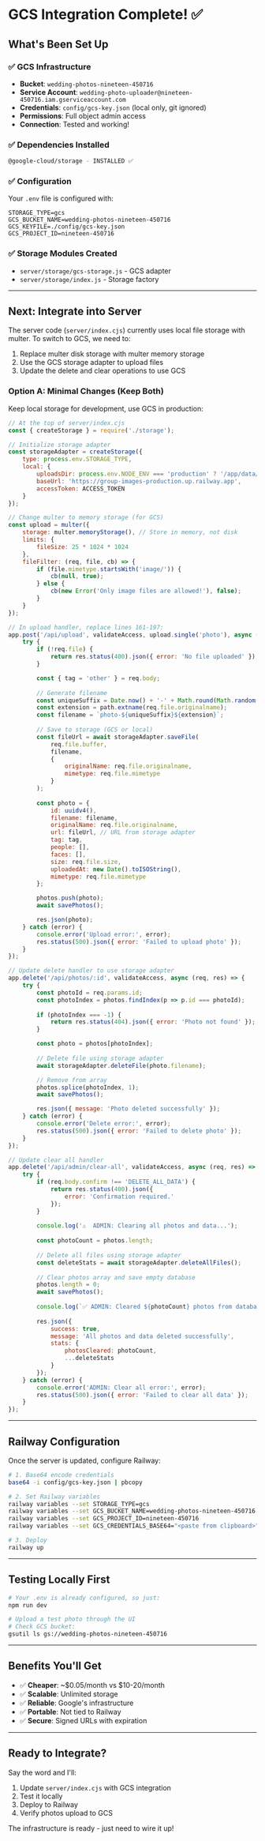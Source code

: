 # GCS Integration Complete! ✅

## What's Been Set Up

### ✅ GCS Infrastructure
- **Bucket**: `wedding-photos-nineteen-450716`
- **Service Account**: `wedding-photo-uploader@nineteen-450716.iam.gserviceaccount.com`
- **Credentials**: `config/gcs-key.json` (local only, git ignored)
- **Permissions**: Full object admin access
- **Connection**: Tested and working!

### ✅ Dependencies Installed
```bash
@google-cloud/storage - INSTALLED ✅
```

### ✅ Configuration
Your `.env` file is configured with:
```
STORAGE_TYPE=gcs
GCS_BUCKET_NAME=wedding-photos-nineteen-450716
GCS_KEYFILE=./config/gcs-key.json
GCS_PROJECT_ID=nineteen-450716
```

### ✅ Storage Modules Created
- `server/storage/gcs-storage.js` - GCS adapter
- `server/storage/index.js` - Storage factory

---

## Next: Integrate into Server

The server code (`server/index.cjs`) currently uses local file storage with multer. To switch to GCS, we need to:

1. Replace multer disk storage with multer memory storage
2. Use the GCS storage adapter to upload files
3. Update the delete and clear operations to use GCS

### Option A: Minimal Changes (Keep Both)

Keep local storage for development, use GCS in production:

```javascript
// At the top of server/index.cjs
const { createStorage } = require('./storage');

// Initialize storage adapter
const storageAdapter = createStorage({
    type: process.env.STORAGE_TYPE,
    local: {
        uploadsDir: process.env.NODE_ENV === 'production' ? '/app/data/uploads' : path.join(__dirname, '../uploads'),
        baseUrl: 'https://group-images-production.up.railway.app',
        accessToken: ACCESS_TOKEN
    }
});

// Change multer to memory storage (for GCS)
const upload = multer({
    storage: multer.memoryStorage(), // Store in memory, not disk
    limits: {
        fileSize: 25 * 1024 * 1024
    },
    fileFilter: (req, file, cb) => {
        if (file.mimetype.startsWith('image/')) {
            cb(null, true);
        } else {
            cb(new Error('Only image files are allowed!'), false);
        }
    }
});

// In upload handler, replace lines 161-197:
app.post('/api/upload', validateAccess, upload.single('photo'), async (req, res) => {
    try {
        if (!req.file) {
            return res.status(400).json({ error: 'No file uploaded' });
        }

        const { tag = 'other' } = req.body;
        
        // Generate filename
        const uniqueSuffix = Date.now() + '-' + Math.round(Math.random() * 1E9);
        const extension = path.extname(req.file.originalname);
        const filename = `photo-${uniqueSuffix}${extension}`;
        
        // Save to storage (GCS or local)
        const fileUrl = await storageAdapter.saveFile(
            req.file.buffer,
            filename,
            {
                originalName: req.file.originalname,
                mimetype: req.file.mimetype
            }
        );
        
        const photo = {
            id: uuidv4(),
            filename: filename,
            originalName: req.file.originalname,
            url: fileUrl, // URL from storage adapter
            tag: tag,
            people: [],
            faces: [],
            size: req.file.size,
            uploadedAt: new Date().toISOString(),
            mimetype: req.file.mimetype
        };

        photos.push(photo);
        await savePhotos();

        res.json(photo);
    } catch (error) {
        console.error('Upload error:', error);
        res.status(500).json({ error: 'Failed to upload photo' });
    }
});

// Update delete handler to use storage adapter
app.delete('/api/photos/:id', validateAccess, async (req, res) => {
    try {
        const photoId = req.params.id;
        const photoIndex = photos.findIndex(p => p.id === photoId);
        
        if (photoIndex === -1) {
            return res.status(404).json({ error: 'Photo not found' });
        }

        const photo = photos[photoIndex];
        
        // Delete file using storage adapter
        await storageAdapter.deleteFile(photo.filename);

        // Remove from array
        photos.splice(photoIndex, 1);
        await savePhotos();

        res.json({ message: 'Photo deleted successfully' });
    } catch (error) {
        console.error('Delete error:', error);
        res.status(500).json({ error: 'Failed to delete photo' });
    }
});

// Update clear all handler
app.delete('/api/admin/clear-all', validateAccess, async (req, res) => {
    try {
        if (req.body.confirm !== 'DELETE_ALL_DATA') {
            return res.status(400).json({ 
                error: 'Confirmation required.' 
            });
        }
        
        console.log('⚠️  ADMIN: Clearing all photos and data...');
        
        const photoCount = photos.length;
        
        // Delete all files using storage adapter
        const deleteStats = await storageAdapter.deleteAllFiles();
        
        // Clear photos array and save empty database
        photos.length = 0;
        await savePhotos();
        
        console.log(`✅ ADMIN: Cleared ${photoCount} photos from database`);
        
        res.json({ 
            success: true,
            message: 'All photos and data deleted successfully',
            stats: {
                photosCleared: photoCount,
                ...deleteStats
            }
        });
    } catch (error) {
        console.error('ADMIN: Clear all error:', error);
        res.status(500).json({ error: 'Failed to clear all data' });
    }
});
```

---

## Railway Configuration

Once the server is updated, configure Railway:

```bash
# 1. Base64 encode credentials
base64 -i config/gcs-key.json | pbcopy

# 2. Set Railway variables
railway variables --set STORAGE_TYPE=gcs
railway variables --set GCS_BUCKET_NAME=wedding-photos-nineteen-450716
railway variables --set GCS_PROJECT_ID=nineteen-450716
railway variables --set GCS_CREDENTIALS_BASE64="<paste from clipboard>"

# 3. Deploy
railway up
```

---

## Testing Locally First

```bash
# Your .env is already configured, so just:
npm run dev

# Upload a test photo through the UI
# Check GCS bucket:
gsutil ls gs://wedding-photos-nineteen-450716
```

---

## Benefits You'll Get

- ✅ **Cheaper**: ~$0.05/month vs $10-20/month
- ✅ **Scalable**: Unlimited storage
- ✅ **Reliable**: Google's infrastructure
- ✅ **Portable**: Not tied to Railway
- ✅ **Secure**: Signed URLs with expiration

---

## Ready to Integrate?

Say the word and I'll:
1. Update `server/index.cjs` with GCS integration
2. Test it locally  
3. Deploy to Railway
4. Verify photos upload to GCS

The infrastructure is ready - just need to wire it up!